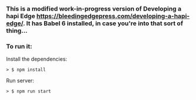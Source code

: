 ### This is a modified work-in-progress version of Developing a hapi Edge https://bleedingedgepress.com/developing-a-hapi-edge/. It has Babel 6 installed, in case you're into that sort of thing...

### To run it:

Install the dependencies:

```
> $ npm install
```

Run server:

```
> $ npm run start
```
